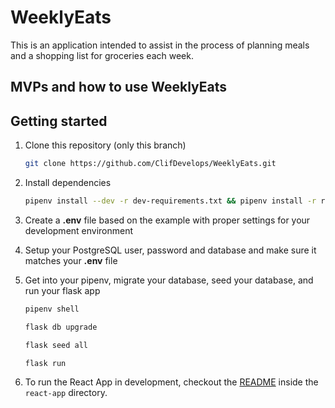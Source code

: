 # WeeklyEats

This is an application intended to assist in the process of planning meals and a shopping list for groceries each week.


## MVPs and how to use WeeklyEats







## Getting started

1. Clone this repository (only this branch)

   ```bash
   git clone https://github.com/ClifDevelops/WeeklyEats.git
   ```

2. Install dependencies

      ```bash
      pipenv install --dev -r dev-requirements.txt && pipenv install -r requirements.txt
      ```

3. Create a **.env** file based on the example with proper settings for your
   development environment
4. Setup your PostgreSQL user, password and database and make sure it matches your **.env** file

5. Get into your pipenv, migrate your database, seed your database, and run your flask app

   ```bash
   pipenv shell
   ```

   ```bash
   flask db upgrade
   ```

   ```bash
   flask seed all
   ```

   ```bash
   flask run
   ```

6. To run the React App in development, checkout the [README](./react-app/README.md) inside the `react-app` directory.


